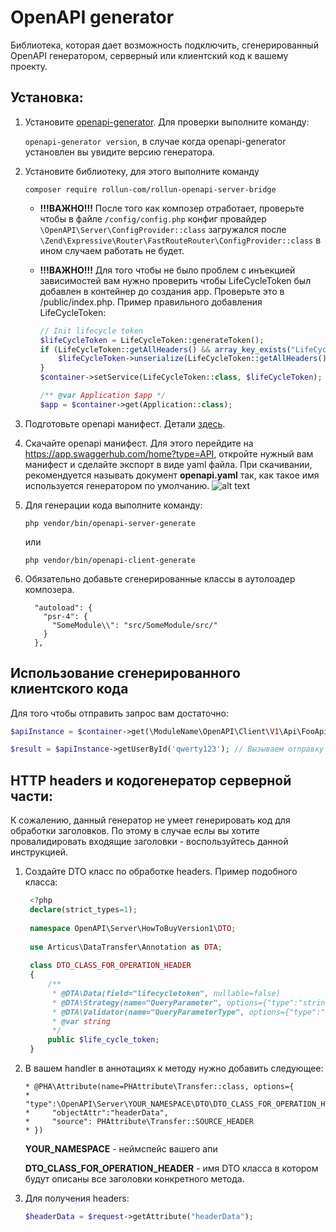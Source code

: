 # OpenAPI generator

Библиотека, которая дает возможность подключить, сгенерированный OpenAPI генератором, серверный или клиентский код к вашему проекту. 

## Установка:
1. Установите [openapi-generator](https://openapi-generator.tech/). Для проверки выполните команду:

   ```openapi-generator version```, в случае когда openapi-generator установлен вы увидите версию генератора.
   
2. Установите библиотеку, для этого выполните команду 

   ```composer require rollun-com/rollun-openapi-server-bridge```
   * **!!!ВАЖНО!!!** После того как композер отработает, проверьте чтобы в файле `/config/config.php` конфиг провайдер `\OpenAPI\Server\ConfigProvider::class` загружался после `\Zend\Expressive\Router\FastRouteRouter\ConfigProvider::class` в ином случаем работать не будет.
   
   * **!!!ВАЖНО!!!** Для того чтобы не было проблем с инъекцией зависимостей вам нужно проверить чтобы LifeCycleToken был добавлен в контейнер до создания app. Проверьте это в /public/index.php. Пример правильного добавления LifeCycleToken:  
      ```php
      // Init lifecycle token
      $lifeCycleToken = LifeCycleToken::generateToken();
      if (LifeCycleToken::getAllHeaders() && array_key_exists("LifeCycleToken", LifeCycleToken::getAllHeaders())) {
          $lifeCycleToken->unserialize(LifeCycleToken::getAllHeaders()["LifeCycleToken"]);
      }
      $container->setService(LifeCycleToken::class, $lifeCycleToken);
      
      /** @var Application $app */
      $app = $container->get(Application::class); 
      ```     
3. Подготовьте openapi манифест. Детали [здесь](docs/manifest.md).       
4. Скачайте openapi манифест. Для этого перейдите на https://app.swaggerhub.com/home?type=API, откройте нужный вам манифест и сделайте экспорт в виде yaml файла. При скачивании, рекомендуется называть документ **openapi.yaml** так, как такое имя используется генератором по умолчанию.
   ![alt text](docs/assets/img/openapi.png)
5. Для генерации кода выполните команду:

   ```php vendor/bin/openapi-server-generate```
   
   или
   
   ```php vendor/bin/openapi-client-generate```

6. Обязательно добавьте сгенерированные классы в аутолоадер композера.
   ```
     "autoload": {
       "psr-4": {
         "SomeModule\\": "src/SomeModule/src/"
       }
     },
   ```
   
## Использование сгенерированного клиентского кода
Для того чтобы отправить запрос вам достаточно:
```php
$apiInstance = $container->get(\ModuleName\OpenAPI\Client\V1\Api\FooApi::class); // создаем $apiInstance

$result = $apiInstance->getUserById('qwerty123'); // Вызываем отправку запроса. У каждого $apiInstance есть специальные методы, которые были сгенерированы по манифесту.
```   
   
## HTTP headers и кодогенератор серверной части:
К сожалению, данный генератор не умеет генерировать код для обработки заголовков. По этому в случае еслы вы хотите провалидировать входящие заголовки - воспользуйтесь данной инструкцией.

1. Создайте DTO класс по обработке headers. Пример подобного класса:
   ```php
    <?php
    declare(strict_types=1);
    
    namespace OpenAPI\Server\HowToBuyVersion1\DTO;
    
    use Articus\DataTransfer\Annotation as DTA;
    
    class DTO_CLASS_FOR_OPERATION_HEADER
    {
        /**
         * @DTA\Data(field="lifecycletoken", nullable=false)
         * @DTA\Strategy(name="QueryParameter", options={"type":"string"})
         * @DTA\Validator(name="QueryParameterType", options={"type":"string"})
         * @var string
         */
        public $life_cycle_token;
    }
   ```
 
2. В вашем handler в аннотациях к методу нужно добавить следующее:
   ```
   * @PHA\Attribute(name=PHAttribute\Transfer::class, options={
   *     "type":\OpenAPI\Server\YOUR_NAMESPACE\DTO\DTO_CLASS_FOR_OPERATION_HEADER::class,
   *     "objectAttr":"headerData",
   *     "source": PHAttribute\Transfer::SOURCE_HEADER
   * })
   ```
   **YOUR_NAMESPACE** - неймспейс вашего апи
   
   **DTO_CLASS_FOR_OPERATION_HEADER** - имя DTO класса в котором будут описаны все заголовки конкретного метода.

3. Для получения headers:    
   ```php 
   $headerData = $request->getAttribute("headerData");
   ```